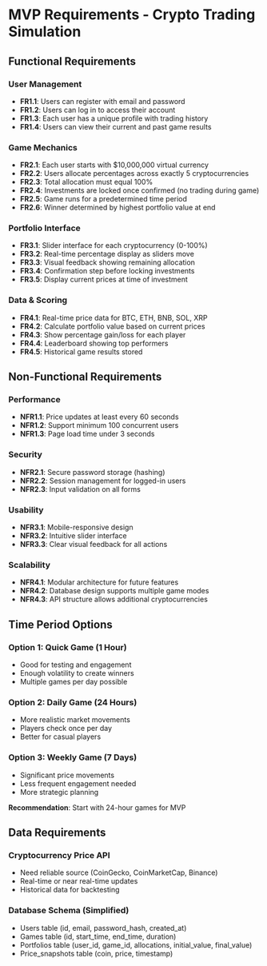 # MVP Requirements - Crypto Trading Simulation

## Functional Requirements

### User Management
- **FR1.1**: Users can register with email and password
- **FR1.2**: Users can log in to access their account
- **FR1.3**: Each user has a unique profile with trading history
- **FR1.4**: Users can view their current and past game results

### Game Mechanics
- **FR2.1**: Each user starts with $10,000,000 virtual currency
- **FR2.2**: Users allocate percentages across exactly 5 cryptocurrencies
- **FR2.3**: Total allocation must equal 100%
- **FR2.4**: Investments are locked once confirmed (no trading during game)
- **FR2.5**: Game runs for a predetermined time period
- **FR2.6**: Winner determined by highest portfolio value at end

### Portfolio Interface
- **FR3.1**: Slider interface for each cryptocurrency (0-100%)
- **FR3.2**: Real-time percentage display as sliders move
- **FR3.3**: Visual feedback showing remaining allocation
- **FR3.4**: Confirmation step before locking investments
- **FR3.5**: Display current prices at time of investment

### Data & Scoring
- **FR4.1**: Real-time price data for BTC, ETH, BNB, SOL, XRP
- **FR4.2**: Calculate portfolio value based on current prices
- **FR4.3**: Show percentage gain/loss for each player
- **FR4.4**: Leaderboard showing top performers
- **FR4.5**: Historical game results stored

## Non-Functional Requirements

### Performance
- **NFR1.1**: Price updates at least every 60 seconds
- **NFR1.2**: Support minimum 100 concurrent users
- **NFR1.3**: Page load time under 3 seconds

### Security
- **NFR2.1**: Secure password storage (hashing)
- **NFR2.2**: Session management for logged-in users
- **NFR2.3**: Input validation on all forms

### Usability
- **NFR3.1**: Mobile-responsive design
- **NFR3.2**: Intuitive slider interface
- **NFR3.3**: Clear visual feedback for all actions

### Scalability
- **NFR4.1**: Modular architecture for future features
- **NFR4.2**: Database design supports multiple game modes
- **NFR4.3**: API structure allows additional cryptocurrencies

## Time Period Options

### Option 1: Quick Game (1 Hour)
- Good for testing and engagement
- Enough volatility to create winners
- Multiple games per day possible

### Option 2: Daily Game (24 Hours)
- More realistic market movements
- Players check once per day
- Better for casual players

### Option 3: Weekly Game (7 Days)
- Significant price movements
- Less frequent engagement needed
- More strategic planning

**Recommendation**: Start with 24-hour games for MVP

## Data Requirements

### Cryptocurrency Price API
- Need reliable source (CoinGecko, CoinMarketCap, Binance)
- Real-time or near real-time updates
- Historical data for backtesting

### Database Schema (Simplified)
- Users table (id, email, password_hash, created_at)
- Games table (id, start_time, end_time, duration)
- Portfolios table (user_id, game_id, allocations, initial_value, final_value)
- Price_snapshots table (coin, price, timestamp) 